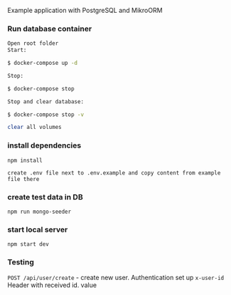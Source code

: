 Example application with PostgreSQL and MikroORM

### Run database container

```bash
Open root folder
Start:

$ docker-compose up -d

Stop:

$ docker-compose stop

Stop and clear database:

$ docker-compose stop -v

clear all volumes
```
### install dependencies
```
npm install

create .env file next to .env.example and copy content from example file there
```

### create test data in DB
```
npm run mongo-seeder
```

### start local server
```
npm start dev
```

### Testing
```POST /api/user/create``` - create new user. Authentication set up ```x-user-id``` Header with received id.
value
